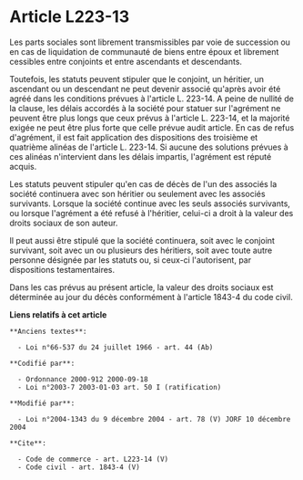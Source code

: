 # Article L223-13

Les parts sociales sont librement transmissibles par voie de succession ou en cas de liquidation de communauté de biens entre
époux et librement cessibles entre conjoints et entre ascendants et descendants. 

Toutefois, les statuts peuvent stipuler que le conjoint, un héritier, un ascendant ou un descendant ne peut devenir associé
qu'après avoir été agréé dans les conditions prévues à l'article L. 223-14. A peine de nullité de la clause, les délais
accordés à la société pour statuer sur l'agrément ne peuvent être plus longs que ceux prévus à l'article L. 223-14, et la
majorité exigée ne peut être plus forte que celle prévue audit article. En cas de refus d'agrément, il est fait application
des dispositions des troisième et quatrième alinéas de l'article L. 223-14. Si aucune des solutions prévues à ces alinéas
n'intervient dans les délais impartis, l'agrément est réputé acquis. 

Les statuts peuvent stipuler qu'en cas de décès de l'un des associés la société continuera avec son héritier ou seulement
avec les associés survivants. Lorsque la société continue avec les seuls associés survivants, ou lorsque l'agrément a été
refusé à l'héritier, celui-ci a droit à la valeur des droits sociaux de son auteur. 

Il peut aussi être stipulé que la société continuera, soit avec le conjoint survivant, soit avec un ou plusieurs des
héritiers, soit avec toute autre personne désignée par les statuts ou, si ceux-ci l'autorisent, par dispositions
testamentaires. 

Dans les cas prévus au présent article, la valeur des droits sociaux est déterminée au jour du décès conformément à l'article
1843-4 du code civil.

**Liens relatifs à cet article**

	**Anciens textes**:

	  - Loi n°66-537 du 24 juillet 1966 - art. 44 (Ab)

	**Codifié par**:

	  - Ordonnance 2000-912 2000-09-18
	  - Loi n°2003-7 2003-01-03 art. 50 I (ratification)

	**Modifié par**:

	  - Loi n°2004-1343 du 9 décembre 2004 - art. 78 (V) JORF 10 décembre 2004

	**Cite**:

	  - Code de commerce - art. L223-14 (V)
	  - Code civil - art. 1843-4 (V)
